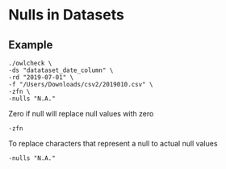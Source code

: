 # Nulls in Datasets

## Example

```
./owlcheck \
-ds "datataset_date_column" \
-rd "2019-07-01" \
-f "/Users/Downloads/csv2/2019010.csv" \
-zfn \
-nulls "N.A."   
```

Zero if null will replace null values with zero

```
-zfn  
```

To replace characters that represent a null to actual null values

```
-nulls "N.A."
```





